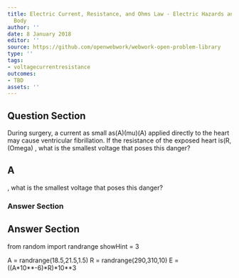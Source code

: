 ```yaml
---
title: Electric Current, Resistance, and Ohms Law - Electric Hazards and the Human
  Body
author: ''
date: 8 January 2018
editor: ''
source: https://github.com/openwebwork/webwork-open-problem-library
type: ''
tags:
- voltagecurrentresistance
outcomes:
- TBD
assets: ''
---
```


## Question Section 

During surgery, a current as small as(A)(mu)(A) applied directly to the heart may cause ventricular fibrillation. If the resistance of the exposed heart is(R,(Omega) , what is the smallest voltage that poses this danger?

## A
, what is the smallest voltage that poses this danger?
### Answer Section


## Answer Section

from random import randrange
showHint = 3

A = randrange(18.5,21.5,1.5)
R = randrange(290,310,10)
E = ((A*10**-6)*R)*10**3